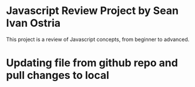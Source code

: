 # Javascript Review Project by Sean Ivan Ostria
This project is a review of Javascript concepts, from beginner to advanced.

# Updating file from github repo and pull changes to local
